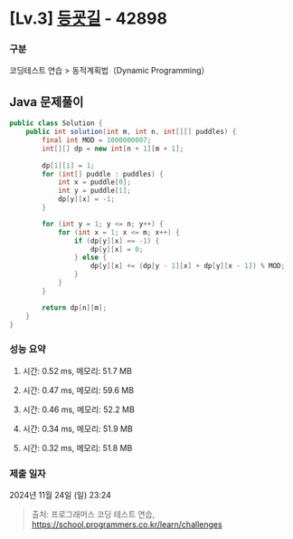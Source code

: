 # [Lv.3] [등굣길](https://school.programmers.co.kr/learn/courses/30/lessons/42898?language=java) - 42898 

### 구분

코딩테스트 연습 > 동적계획법（Dynamic Programming）

## Java 문제풀이

```java
public class Solution {
    public int solution(int m, int n, int[][] puddles) {
        final int MOD = 1000000007;
        int[][] dp = new int[n + 1][m + 1];
        
        dp[1][1] = 1;
        for (int[] puddle : puddles) {
            int x = puddle[0];
            int y = puddle[1];
            dp[y][x] = -1;
        }

        for (int y = 1; y <= n; y++) {
            for (int x = 1; x <= m; x++) {
                if (dp[y][x] == -1) {
                    dp[y][x] = 0;
                } else {
                    dp[y][x] += (dp[y - 1][x] + dp[y][x - 1]) % MOD;
                }
            }
        }

        return dp[n][m];
    }
}
```

### 성능 요약

1. 시간: 0.52 ms, 메모리: 51.7 MB

2. 시간: 0.47 ms, 메모리: 59.6 MB
3. 시간: 0.46 ms, 메모리: 52.2 MB
4. 시간: 0.34 ms, 메모리: 51.9 MB
5. 시간: 0.32 ms, 메모리: 51.8 MB

### 제출 일자

2024년 11월 24일 (일) 23:24

> 출처: 프로그래머스 코딩 테스트 연습, https://school.programmers.co.kr/learn/challenges